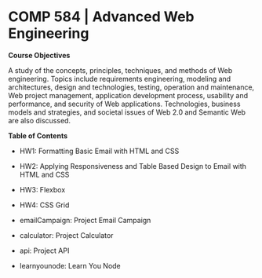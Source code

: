 # COMP 584 | Advanced Web Engineering

**Course Objectives**

A study of the concepts, principles, techniques, and methods of Web engineering. Topics include requirements engineering, modeling and architectures, design and technologies, testing, operation and maintenance, Web project management, application development process, usability and performance, and security of Web applications. Technologies, business models and strategies, and societal issues of Web 2.0 and Semantic Web are also discussed.

**Table of Contents**

- HW1: Formatting Basic Email with HTML and CSS

- HW2: Applying Responsiveness and Table Based Design to Email with HTML and CSS

- HW3: Flexbox

- HW4: CSS Grid

- emailCampaign: Project Email Campaign

- calculator: Project Calculator

- api: Project API

- learnyounode: Learn You Node
